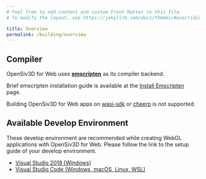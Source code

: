 ```yaml
---
# Feel free to add content and custom Front Matter to this file.
# To modify the layout, see https://jekyllrb.com/docs/themes/#overriding-theme-defaults

title: Overview
permalink: /building/overview
---
```


## Compiler

OpenSiv3D for Web uses [**emscripten**](https://emscripten.org) as its compiler backend.

Brief emscripten installation guide is available at the [Install Emscripten](/building/get-emscripten) page.

Building OpenSiv3D for Web apps on [wasi-sdk](https://github.com/WebAssembly/wasi-sdk) or [cheerp](https://leaningtech.com/cheerp/) is not supported.

## Available Develop Environment

These develop environment are recommended while creating WebGL applications with OpenSiv3D for Web.
Please follow the link to the setup guide of your develop environment.

- [Visual Studio 2019 (Windows)](/building/setup-visualstudio)
- [Visual Studio Code (Windows, macOS, Linux, WSL)](/building/setup-vscode)
